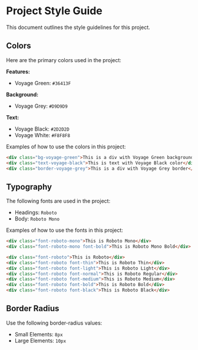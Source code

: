 # Project Style Guide

This document outlines the style guidelines for this project.

## Colors

Here are the primary colors used in the project:

**Features:**
- Voyage Green: `#36413F`

**Background:**
- Voyage Grey: `#D9D9D9`

**Text:**
- Voyage Black: `#2D2D2D`
- Voyage White: `#F8F8F8`

Examples of how to use the colors in this project:

```html
<div class="bg-voyage-green">This is a div with Voyage Green background</div>
<div class="text-voyage-black">This is text with Voyage Black color</div>
<div class="border-voyage-grey">This is a div with Voyage Grey border</div>
``````

## Typography

The following fonts are used in the project:

- Headings: `Roboto`
- Body: `Roboto Mono`

Examples of how to use the fonts in this project:

```html
<div class="font-roboto-mono">This is Roboto Mono</div>
<div class="font-roboto-mono font-bold">This is Roboto Mono Bold</div>

<div class="font-roboto">This is Roboto</div>
<div class="font-roboto font-thin">This is Roboto Thin</div>
<div class="font-roboto font-light">This is Roboto Light</div>
<div class="font-roboto font-normal">This is Roboto Regular</div>
<div class="font-roboto font-medium">This is Roboto Medium</div>
<div class="font-roboto font-bold">This is Roboto Bold</div>
<div class="font-roboto font-black">This is Roboto Black</div>
```


## Border Radius

Use the following border-radius values:

- Small Elements: `8px`
- Large Elements: `10px`




